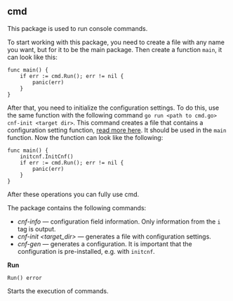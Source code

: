 ## cmd

This package is used to run console commands.

To start working with this package, you need to create a file with any name you want, but for it to be the main package. Then create a function `main`, it can look like this:
```
func main() {
    if err := cmd.Run(); err != nil {
		panic(err)
    }
}
```
After that, you need to initialize the configuration settings. To do this, use the same function with the following command `go run <path to cmd.go> cnf-init <target dir>`. This command creates a file that contains a configuration setting function, [read more here](https://github.com/uwine4850/foozy/blob/master/docs/en/config/config.md). It should be used in the `main` function. Now the function can look like the following:
```
func main() {
	initcnf.InitCnf()
	if err := cmd.Run(); err != nil {
		panic(err)
	}
}
```
After these operations you can fully use cmd.

The package contains the following commands:
* *cnf-info* — configuration field information. Only information from the `i` tag is output.
* *cnf-init <target_dir>* — generates a file with configuration settings.
* *cnf-gen* — generates a configuration. It is important that the configuration is pre-installed, e.g. with `initcnf`.

__Run__
```
Run() error
```
Starts the execution of commands.